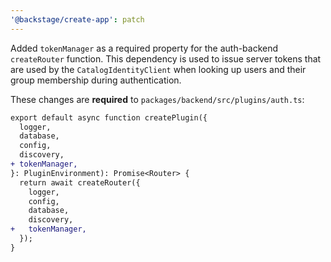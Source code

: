```yaml
---
'@backstage/create-app': patch
---
```


Added `tokenManager` as a required property for the auth-backend `createRouter` function. This dependency is used to issue server tokens that are used by the `CatalogIdentityClient` when looking up users and their group membership during authentication.

These changes are **required** to `packages/backend/src/plugins/auth.ts`:

```diff
export default async function createPlugin({
  logger,
  database,
  config,
  discovery,
+ tokenManager,
}: PluginEnvironment): Promise<Router> {
  return await createRouter({
    logger,
    config,
    database,
    discovery,
+   tokenManager,
  });
}
```
